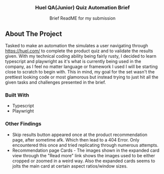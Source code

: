 <!-- Improved compatibility of back to top link: See: https://github.com/othneildrew/Best-README-Template/pull/73 -->
<a id="readme-top"></a>


<!-- PROJECT LOGO -->
<br />
<div align="center">

  <h3 align="center">Huel QA(Junior) Quiz Automation Brief</h3>

  <p align="center">
    Brief ReadME for my submission
  </p>
</div>


<!-- ABOUT THE PROJECT -->
## About The Project

Tasked to make an automation the simulates a user navigating through https://huel.com/ to complete the product quiz and to validate the results given. With my technical coding ability being fairly rusty, I decided to learn typescript and playwright as it's what is currently
being used in the company, as I feel no matter language or framework I used I will be starting close to scratch to begin with.  This in mind, my goal for the set wasn't the prettiest looking code or most glamorous but instead trying to just hit all the given tasks and challenges
presented in the brief. 





### Built With


* Typescript
* Playwright

### Other Findings


* Skip results button appeared once at the product recommendation page, after sometime afk. Which then lead to a 404 Error.  Only encountered this once and tried replicating through numerous attempts.
* Recommendation page Cards - The images shown in the expanded card view through the "Read more" link shows the images used to be either cropped or zoomed in a weird way. Also the expanded cards seems to jolts the main card at certain aspect ratios/window sizes.

